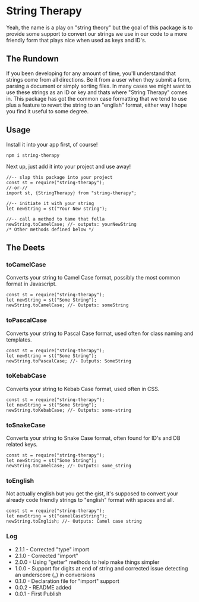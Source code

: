 # String Therapy #
Yeah, the name is a play on "string theory" but the goal of this package is to provide some support to convert our strings we use in our code to a more friendly form that plays nice when used as keys and ID's.

## The Rundown ##
If you been developing for any amount of time, you'll understand that strings come from all directions. Be it from a user when they submit a form, parsing a document or simply sorting files. In many cases we might want to use these strings as an ID or key and thats where "String Therapy" comes in. This package has got the common case formatting that we tend to use plus a feature to revert the string to an "english" format, either way I hope you find it useful to some degree.

## Usage ##
Install it into your app first, of course!
```
npm i string-therapy
```
Next up, just add it into your project and use away!
```
//-- slap this package into your project
const st = require("string-therapy");
//-or-//
import st, {StringTherapy} from "string-therapy";

//-- initiate it with your string
let newString = st("Your New string");

//-- call a method to tame that fella
newString.toCamelCase; //- outputs: yourNewString
/* Other methods defined below */
```

## The Deets ##
### toCamelCase ###
Converts your string to Camel Case format, possibly the most common format in Javascript.
```
const st = require("string-therapy");
let newString = st("Some String");
newString.toCamelCase; //- Outputs: someString
```
### toPascalCase ###
Converts your string to Pascal Case format, used often for class naming and templates.
```
const st = require("string-therapy");
let newString = st("Some String");
newString.toPascalCase; //- Outputs: SomeString
```
### toKebabCase ###
Converts your string to Kebab Case format, used often in CSS.
```
const st = require("string-therapy");
let newString = st("Some String");
newString.toKebabCase; //- Outputs: some-string
```
### toSnakeCase ###
Converts your string to Snake Case format, often found for ID's and DB related keys.
```
const st = require("string-therapy");
let newString = st("Some String");
newString.toCamelCase; //- Outputs: some_string
```
### toEnglish ###
Not actually english but you get the gist, it's supposed to convert your already code friendly strings to "english" format with spaces and all.
```
const st = require("string-therapy");
let newString = st("camelCaseString");
newString.toEnglish; //- Outputs: Camel case string
```

### Log ###
- 2.1.1 - Corrected "type" import
- 2.1.0 - Corrected "import"
- 2.0.0 - Using "getter" methods to help make things simpler
- 1.0.0 - Support for digits at end of string and corrected issue detecting an underscore (_) in conversions
- 0.1.0 - Declaration file for "import" support
- 0.0.2 - README added
- 0.0.1 - First Publish